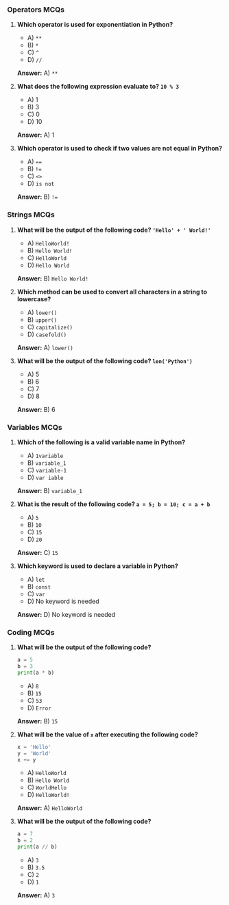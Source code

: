 ### Operators MCQs

1. **Which operator is used for exponentiation in Python?**

   - A) `**`
   - B) `*`
   - C) `^`
   - D) `//`

   **Answer:** A) `**`
2. **What does the following expression evaluate to? `10 % 3`**

   - A) 1
   - B) 3
   - C) 0
   - D) 10

   **Answer:** A) 1
3. **Which operator is used to check if two values are not equal in Python?**

   - A) `==`
   - B) `!=`
   - C) `<>`
   - D) `is not`

   **Answer:** B) `!=`

### Strings MCQs

1. **What will be the output of the following code? `'Hello' + ' World!'`**

   - A) `HelloWorld!`
   - B) `Hello World!`
   - C) `HelloWorld`
   - D) `Hello World`

   **Answer:** B) `Hello World!`
2. **Which method can be used to convert all characters in a string to lowercase?**

   - A) `lower()`
   - B) `upper()`
   - C) `capitalize()`
   - D) `casefold()`

   **Answer:** A) `lower()`
3. **What will be the output of the following code? `len('Python')`**

   - A) 5
   - B) 6
   - C) 7
   - D) 8

   **Answer:** B) 6

### Variables MCQs

1. **Which of the following is a valid variable name in Python?**

   - A) `1variable`
   - B) `variable_1`
   - C) `variable-1`
   - D) `var iable`

   **Answer:** B) `variable_1`
2. **What is the result of the following code? `a = 5; b = 10; c = a + b`**

   - A) `5`
   - B) `10`
   - C) `15`
   - D) `20`

   **Answer:** C) `15`
3. **Which keyword is used to declare a variable in Python?**

   - A) `let`
   - B) `const`
   - C) `var`
   - D) No keyword is needed

   **Answer:** D) No keyword is needed

### Coding MCQs

1. **What will be the output of the following code?**

   ```python
   a = 5
   b = 3
   print(a * b)
   ```
   - A) `8`
   - B) `15`
   - C) `53`
   - D) `Error`

   **Answer:** B) `15`
2. **What will be the value of `x` after executing the following code?**

   ```python
   x = 'Hello'
   y = 'World'
   x += y
   ```
   - A) `HelloWorld`
   - B) `Hello World`
   - C) `WorldHello`
   - D) `HelloWorld!`

   **Answer:** A) `HelloWorld`
3. **What will be the output of the following code?**

   ```python
   a = 7
   b = 2
   print(a // b)
   ```
   - A) `3`
   - B) `3.5`
   - C) `2`
   - D) `1`

   **Answer:** A) `3`
